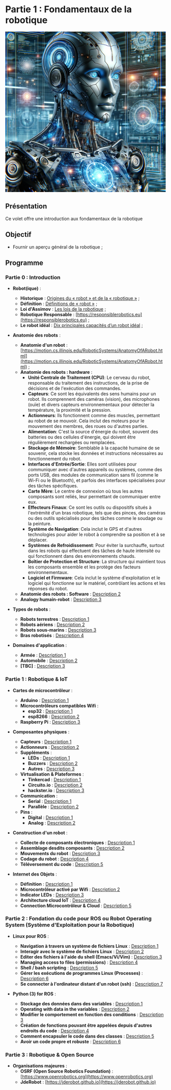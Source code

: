 # Partie 1 : Fondamentaux de la robotique

![Couverture Robotics 101](images/roboticsCoverImage.png)

## Présentation
Ce volet offre une introduction aux fondamentaux de la robotique

## Objectif
- Fournir un aperçu général de la robotique ;

## Programme

### Partie 0 : Introduction
- **Robot(ique)** :
  - **Historique** : [Origines du « robot » et de la « robotique »](https://cs.stanford.edu/people/eroberts/courses/soco/projects/1998-99/robotics/history.html#:~:text=Origins%20of%20%22robot%22%20and%20%22robotics%22) ;
  - **Définition** : [Définitions de « robot »](https://cs.stanford.edu/people/eroberts/courses/soco/projects/1998-99/robotics/history.html#:~:text=Definitions%20of%20%22robot%22) ;
  - **Loi d'Assimov** : [Les lois de la robotique](https://cs.stanford.edu/people/eroberts/courses/soco/projects/1998-99/robotics/history.html#:~:text=Asimov%20also%20proposed%20three%20%22Laws%20of%20Robotics%22%20that%20his%20robots%2C%20as%20well%20as%20sci%2Dfi%20robotic%20characters%20of%20many%20other%20stories%2C%20followed%3A) ;
  - **Robotique Responsable** : [https://responsiblerobotics.eu](https://responsiblerobotics.eu) ;
  - **Le robot idéal** : [Dix principales capacités d’un robot idéal](https://cs.stanford.edu/people/eroberts/courses/soco/projects/1998-99/robotics/) ;
 
- **Anatomie des robots** :
  - **Anatomie d'un robot** : [https://motion.cs.illinois.edu/RoboticSystems/AnatomyOfARobot.html](https://motion.cs.illinois.edu/RoboticSystems/AnatomyOfARobot.html) ;
  - **Anatomie des robots : hardware** :
    - **Unité Centrale de Traitement (CPU)**: Le cerveau du robot, responsable du traitement des instructions, de la prise de décisions et de l'exécution des commandes.
    - **Capteurs**: Ce sont les équivalents des sens humains pour un robot. Ils comprennent des caméras (vision), des microphones (ouïe) et divers capteurs environnementaux pour détecter la température, la proximité et la pression.
    - **Actionneurs**: Ils fonctionnent comme des muscles, permettant au robot de se mouvoir. Cela inclut des moteurs pour le mouvement des membres, des roues ou d'autres parties.
    - **Alimentation**: C'est la source d'énergie du robot, souvent des batteries ou des cellules d'énergie, qui doivent être régulièrement rechargées ou remplacées.
    - **Stockage de Mémoire**: Semblable à la capacité humaine de se souvenir, cela stocke les données et instructions nécessaires au fonctionnement du robot.
    - **Interfaces d'Entrée/Sortie**: Elles sont utilisées pour communiquer avec d'autres appareils ou systèmes, comme des ports USB, des modules de communication sans fil (comme le Wi-Fi ou le Bluetooth), et parfois des interfaces spécialisées pour des tâches spécifiques.
    - **Carte Mère**: Le centre de connexion où tous les autres composants sont reliés, leur permettant de communiquer entre eux.
    - **Effecteurs Finaux**: Ce sont les outils ou dispositifs situés à l'extrémité d'un bras robotique, tels que des pinces, des caméras ou des outils spécialisés pour des tâches comme le soudage ou la peinture.
    - **Système de Navigation**: Cela inclut le GPS et d'autres technologies pour aider le robot à comprendre sa position et à se déplacer.
    - **Systèmes de Refroidissement**: Pour éviter la surchauffe, surtout dans les robots qui effectuent des tâches de haute intensité ou qui fonctionnent dans des environnements chauds.
    - **Boîtier de Protection et Structure**: La structure qui maintient tous les composants ensemble et les protège des facteurs environnementaux.
    - **Logiciel et Firmware**: Cela inclut le système d'exploitation et le logiciel qui fonctionne sur le matériel, contrôlant les actions et les réponses du robot.
  - **Anatomie des robots : Software** : [Description 2](#)
  - **Analogy humain-robot** : [Description 3](#)
 
- **Types de robots** :
  - **Robots terrestres** : [Description 1](#)
  - **Robots aériens** : [Description 2](#)
  - **Robots sous-marins** : [Description 3](#)
  - **Bras robotisés** : [Description 4](#)
 
- **Domaines d'application** :
  - **Armée** : [Description 1](#)
  - **Automobile** : [Description 2](#)
  - **[TBC]** : [Description 3](#)
 
### Partie 1 : Robotique & IoT
- **Cartes de microcontrôleur** :
  - **Arduino** : [Description 1](#)
  - **Microcontrôleurs compatibles Wifi** :
    - **esp32** : [Description 1](#)
    - **esp8266** : [Description 2](#)
  - **Raspberry Pi** : [Description 3](#)
 
- **Composantes physiques** :
  - **Capteurs** : [Description 1](#)
  - **Actionneurs** : [Description 2](#)
  - **Suppléments** :
    - **LEDs** : [Description 1](#)
    - **Buzzers** : [Description 2](#)
    - **Autres** : [Description 3](#)
  - **Virtualisation & Plateformes** :
    - **Tinkercad** : [Description 1](#)
    - **Circuito.io** : [Description 2](#)
    - **hackster.io** : [Description 3](#)
  - **Communication** :
    - **Serial** : [Description 1](#)
    - **Parallèle** : [Description 2](#)
  - **Pins** :
    - **Digital** : [Description 1](#)
    - **Analog** : [Description 2](#)
   
- **Construction d'un robot** :
  - **Collecte de composants électroniques** : [Description 1](#)
  - **Assemblage desdits composants** : [Description 2](#)
  - **Mouvements du robot** : [Description 3](#)
  - **Codage du robot** : [Description 4](#)
  - **Téléversement du code** : [Description 5](#)
 
- **Internet des Objets** :
  - **Définition** : [Description 1](#)
  - **Microcontrôleur activé par Wifi** : [Description 2](#)
  - **Indicator LEDs** : [Description 3](#)
  - **Architecture cloud IoT** : [Description 4](#)
  - **Connection Microcontrôleur & Cloud** : [Description 5](#)
 
### Partie 2 : Fondation du code pour ROS ou Robot Operating System (Système d'Exploitation pour la Robotique)
- **Linux pour ROS** :
  - **Navigation à travers un système de fichiers Linux** : [Description 1](#)
  - **Interagir avec le système de fichiers Linux** : [Description 2](#)
  - **Editer des fichiers à l'aide du shell (Emacs/Vi/Vim)** : [Description 3](#)
  - **Managing access to files (permissions)** : [Description 4](#)
  - **Shell / bash scripting** : [Description 5](#)
  - **Gérer les exécutions de programmes Linux (Processes)** : [Description 6](#)
  - **Se connecter à l'ordinateur distant d'un robot (ssh)** : [Description 7](#)
 
- **Python (3) for ROS** :
  - **Stockage des données dans des variables** : [Description 1](#)
  - **Operating with data in the variables** : [Description 2](#)
  - **Modifier le comportement en fonction des conditions** : [Description 3](#)
  - **Création de fonctions pouvant être appelées depuis d'autres endroits du code** : [Description 4](#)
  - **Comment encapsuler le code dans des classes** : [Description 5](#)
  - **Avoir un code propre et robuste** : [Description 6](#)
 
### Partie 3 : Robotique & Open Source
- **Organisations majeures** :
  - **OSRF (Open Source Robotics Foundation)** : [https://www.openrobotics.org](https://www.openrobotics.org)
  - **JdeRobot** : [https://jderobot.github.io](https://jderobot.github.io)
